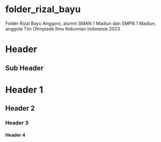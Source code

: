 # folder_rizal_bayu
Folder Rizal Bayu Anggoro, alumni SMAN 1 Madiun dan SMPN 1 Madiun, anggota Tim Olimpiade Ilmu Kebumian Indonesia 2023

Header
=

Sub Header
-

# Header 1
## Header 2
### Header 3
#### Header 4
